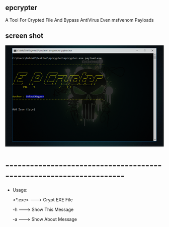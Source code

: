 ## epcrypter
A Tool For Crypted File And Bypass AntiVirus Even msfvenom Payloads

## screen shot
![29](https://github.com/BehzaDMagzer/epcrypter/blob/master/screenshot.png)

# -------------------------------------------------------------------

- Usage:

	 <*.exe>   ---> Crypt EXE File

	 -h        ---> Show This Message

	 -a        ---> Show About Message

